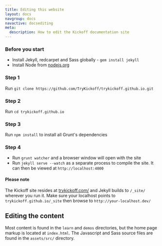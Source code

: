 ```yaml
---
title: Editing this website
layout: docs
navgroup: docs
navactive: docsediting
meta:
  description: How to edit the Kickoff documentation site
---
```


### Before you start

* Install Jekyll, redcarpet and Sass globally - `gem install jekyll`
* Install Node from [nodejs.org](http://nodejs.org/)

### Step 1

Run `git clone https://github.com/TryKickoff/trykickoff.github.io.git`

### Step 2

Run `cd trykickoff.github.io`

### Step 3

Run `npm install` to install all Grunt's dependencies

### Step 4

* Run `grunt watcher` and a browser window will open with the site
* Run `jekyll serve --watch` as a separate process to compile the site. It can then be viewed at `http://localhost:4000`

#### Please note

The Kickoff site resides at [trykickoff.com/](http://trykickoff.com/) and Jekyll builds to `/_site/` wherever you run it. Make sure your localhost points to `trykickoff.github.io/_site` then browse to `http://your-localhost.dev/`

## Editing the content
Most content is found in the `learn` and `demos` directories, but the home page markup is located at `index.html`. The Javascript and Sass source files are found in the `assets/src/` directory.
